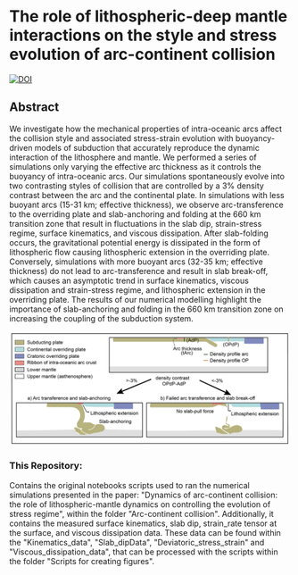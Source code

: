 # The role of lithospheric-deep mantle interactions on the style and stress evolution of arc-continent collision

[![DOI](https://zenodo.org/badge/160595955.svg)](https://zenodo.org/badge/latestdoi/160595955)

## Abstract 

We investigate how the mechanical properties of intra-oceanic arcs affect the collision style and associated stress-strain evolution with buoyancy-driven models of subduction that accurately reproduce the dynamic interaction of the lithosphere and mantle. We performed a series of simulations only varying the effective arc thickness as it controls the buoyancy of intra-oceanic arcs. Our simulations spontaneously evolve into two contrasting styles of collision that are controlled by a 3% density contrast between the arc and the continental plate. In simulations with less buoyant arcs (15-31 km; effective thickness), we observe arc-transference to the overriding plate and slab-anchoring and folding at the 660 km transition zone that result in fluctuations in the slab dip, strain-stress regime, surface kinematics, and viscous dissipation. After slab-folding occurs, the gravitational potential energy is dissipated in the form of lithospheric flow causing lithospheric extension in the overriding plate. Conversely, simulations with more buoyant arcs (32-35 km; effective thickness) do not lead to arc-transference and result in slab break-off, which causes an asymptotic trend in surface kinematics, viscous dissipation and strain-stress regime, and lithospheric extension in the overriding plate. The results of our numerical modelling highlight the importance of slab-anchoring and folding in the 660 km transition zone on increasing the coupling of the subduction system.



<img src="./graphic_abstract.png" alt="Drawing" style="width: 1500px;/">


### This Repository:

Contains the original notebooks  scripts used to ran the numerical simulations presented in the paper: "Dynamics of arc-continent collision: the role of lithospheric-mantle dynamics on controlling the evolution of stress regime", within the folder "Arc-continent collision". Additionally, it contains the measured surface kinematics, slab dip, strain_rate tensor at the surface, and viscous dissipation data. These data can be found within the "Kinematics_data", "Slab_dipData", "Deviatoric_stress_strain" and "Viscous_dissipation_data", that can be processed with the scripts within the folder "Scripts for creating figures".
